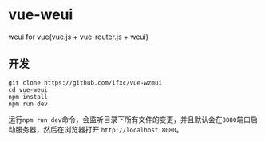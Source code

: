 # vue-weui

weui for vue(vue.js + vue-router.js + weui)

## 开发

```
git clone https://github.com/ifxc/vue-wzmui
cd vue-weui
npm install
npm run dev
```
运行`npm run dev`命令，会监听目录下所有文件的变更，并且默认会在`8080`端口启动服务器，然后在浏览器打开 `http://localhost:8080`。
